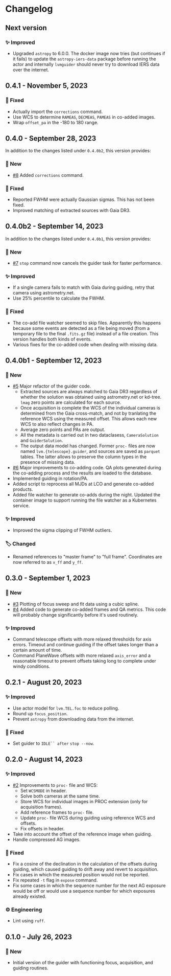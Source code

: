 # Changelog

## Next version

### ✨ Improved

* Upgraded `astropy` to 6.0.0. The docker image now tries (but continues if it fails) to update the `astropy-iers-data` package before running the actor and internally `lvmguider` should never try to download IERS data over the internet.


## 0.4.1 - November 5, 2023

### 🔧 Fixed

* Actually import the `corrections` command.
* Use WCS to determine `RAMEAS`, `DECMEAS`, `PAMEAS` in co-added images.
* Wrap `offset_pa` in the -180 to 180 range.


## 0.4.0 - September 28, 2023

In addition to the changes listed under `0.4.0b2`, this version provides:

### 🚀 New

* [#8](https://github.com/sdss/lvmguider/pull/8) Added `corrections` command.

### 🔧 Fixed

* Reported FWHM were actually Gaussian sigmas. This has not been fixed.
* Improved matching of extracted sources with Gaia DR3.


## 0.4.0b2 - September 14, 2023

In addition to the changes listed under `0.4.0b1`, this version provides:

### 🚀 New

* [#7](https://github.com/sdss/lvmguider/pull/7) `stop` command now cancels the guider task for faster performance.

### ✨ Improved

* If a single camera fails to match with Gaia during guiding, retry that camera using astrometry.net.
* Use 25% percentile to calculate the FWHM.

### 🔧 Fixed

* The co-add file watcher seemed to skip files. Apparently this happens because some events are detected as a file being moved (from a temporary file to the final `.fits.gz` file) instead of a file creation. This version handles both kinds of events.
* Various fixes for the co-added code when dealing with missing data.


## 0.4.0b1 - September 12, 2023

### 🚀 New

* [#5](https://github.com/sdss/lvmguider/pull/5) Major refactor of the guider code.
  * Extracted sources are always matched to Gaia DR3 regardless of whether the solution was obtained using astrometry.net or kd-tree. `lmag` zero points are calculated for each source.
  * Once acquisition is complete the WCS of the individual cameras is determined from the Gaia cross-match, and not by tranlating the reference WCS using the measured offset. This allows each new WCS to also reflect changes in PA.
  * Average zero points and PAs are output.
  * All the metadata is carried out in two dataclasess, `CameraSolution` and `GuiderSolution`.
  * The output data model has changed. Former `proc-` files are now named `lvm.{telescope}.guider`, and sources are saved as `parquet` tables. The latter allows to preserve the column types in the presence of missing data.
* [#6](https://github.com/sdss/lvmguider/pull/6) Major improvements to co-adding code. QA plots generated during the co-adding process and the results are loaded to the database.
* Implemented guiding in rotation/PA.
* Added script to reprocess all MJDs at LCO and generate co-added products.
* Added file watcher to generate co-adds during the night. Updated the container image to support running the file watcher as a Kubernetes service.

### ✨ Improved

* Improved the sigma clipping of FWHM outliers.

### 🏷️ Changed

* Renamed references to "master frame" to "full frame". Coordinates are now referred to as `x_ff` and `y_ff`.


## 0.3.0 - September 1, 2023

### 🚀 New

* [#3](https://github.com/sdss/lvmguider/pull/3) Plotting of focus sweep and fit data using a cubic spline.
* [#4](https://github.com/sdss/lvmguider/pull/4) Added code to generate co-added frames and QA metrics. This code will probably change significantly before it's used routinely.

### ✨ Improved

* Command telescope offsets with more relaxed thresholds for axis errors. Timeout and continue guiding if the offset takes longer than a certain amount of time.
* Command PlaneWave offsets with more relaxed `axis_error` and a reasonable timeout to prevent offsets taking long to complete under windy conditions.


## 0.2.1 - August 20, 2023

### ✨ Improved

* Use actor model for `lvm.TEL.foc` to reduce polling.
* Round up `focus_position`.
* Prevent `astropy` from downloading data from the internet.

### 🔧 Fixed

* Set guider to `IDLE`` after` `stop --now`.


## 0.2.0 - August 14, 2023

### ✨ Improved

* [#2](https://github.com/sdss/lvmguider/pull/2) Improvements to `proc-` file and WCS:
  * Set `WCSMODE` in header.
  * Solve both cameras at the same time.
  * Store WCS for individual images in PROC extension (only for acquisition frames).
  * Add reference frames to `proc-` file.
  * Update `proc-` file WCS during guiding using reference WCS and offsets.
  * Fix offsets in header.
* Take into account the offset of the reference image when guiding.
* Handle compressed AG images.

### 🔧 Fixed

* Fix a cosine of the declination in the calculation of the offsets during guiding, which caused guiding to drift away and revert to acquisition.
* Fix cases in which the measured position would not be reported.
* Fix repeated `-t` flag in `expose` command.
* Fix some cases in which the sequence number for the next AG exposure would be off or would use a sequence number for which exposures already existed.

### ⚙️ Engineering

* Lint using `ruff`.


## 0.1.0 - July 26, 2023

### 🚀 New

* Initial version of the guider with functioning focus, acquisition, and guiding routines.
